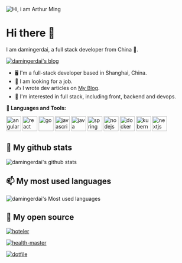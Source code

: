 ![Hi, i am Arthur Ming](damingerdai.jpg)

# **Hi there 👋**

I am damingerdai, a full stack developer from China 🚀.

[![damingerdai's blog](https://img.shields.io/badge/Blog-damingerdai's%20blog-green&style=flat)](https://damingerdai.github.io)

- 🖥 I'm a full-stack developer based in Shanghai, China.
- 💼 I am looking for a job.
- ✍️ I wrote dev articles on <a href="https://damingerdai.github.io" target="_blank">My Blog</a>.
- 🧐 I'm interested in full stack, including front, backend and devops.

**🌈 Languages and Tools:**

<p align="left">
<img src="https://angular.io/assets/images/logos/angular/shield-large.svg" alt="angular" width="40" height="40"/>
<img src="https://cdn.jsdelivr.net/gh/devicons/devicon/icons/react/react-original.svg" alt="react" width="40" height="40"/>
<img src="https://cdn.jsdelivr.net/gh/devicons/devicon/icons/go/go-original.svg" alt="go" width="40" height="40"/>
<img src="https://cdn.jsdelivr.net/gh/devicons/devicon/icons/javascript/javascript-original.svg" alt="javascript" width="40" height="40"/>
<img src="https://cdn.jsdelivr.net/gh/devicons/devicon@master/icons/java/java-original.svg" alt="java" width="40" height="40"/>
<img src="https://cdn.jsdelivr.net/gh/devicons/devicon@master/icons/spring/spring-original.svg" alt="spring" width="40" height="40"/>
<img src="https://cdn.jsdelivr.net/gh/devicons/devicon/icons/nodejs/nodejs-original.svg" alt="nodejs" width="40" height="40"/>
<img src="https://cdn.jsdelivr.net/gh/devicons/devicon/icons/docker/docker-original.svg" alt="docker" width="40" height="40"/>
<img src="https://cdn.jsdelivr.net/gh/devicons/devicon/icons/kubernetes/kubernetes-plain.svg" alt="kubernetes" width="40" height="40"/>
<img src="https://cdn.jsdelivr.net/gh/devicons/devicon/icons/nextjs/nextjs-original.svg" alt="nextjs" width="40" height=“40”/>
</p>

## 🌱 My github stats

![damingerdai's github stats](https://github-readme-stats.damingerdai.com/api?username=damingerdai)

## 📫 My most used languages

![damingerdai's Most used languages](https://github-readme-stats.damingerdai.com/api/top-langs?username=damingerdai&show_icons=true&count_private=true&theme=gotham&layout=compact)

## 💬 My open source

[![hoteler](https://github-readme-stats.damingerdai.com/api/pin/?username=damingerdai&repo=hoteler)](https://github.com/damingerdai/hoteler)

[![health-master](https://github-readme-stats.damingerdai.com/api/pin/?username=damingerdai&repo=health-master)](https://github.com/damingerdai/health-master)

[![dotfile](https://github-readme-stats.damingerdai.com/api/pin/?username=damingerdai&repo=dotfile)](https://github.com/damingerdai/dotfile)

<!-- ## 🚀 My wakatime stats

[![Arthur's wakatime stats](https://github-readme-stats.damingerdai.com/api/wakatime?username=damingerdai&layout=compact )](https://github.com/damingerdai)

